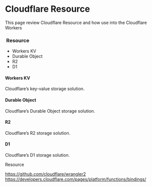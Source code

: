 # Cloudflare Resource

This page review Cloudflare Resource and how use into the Cloudflare Workers

###  Resource 

+ Workers KV 
+ Durable Object 
+ R2
+ D1 

#### Workers KV  

Cloudflare’s key-value storage solution.

#### Durable Object  

Cloudflare’s Durable Object storage solution. 

#### R2 

Cloudflare’s R2 storage solution. 

#### D1 

Cloudflare’s D1 storage solution. 


Resource 

https://github.com/cloudflare/wrangler2
https://developers.cloudflare.com/pages/platform/functions/bindings/
